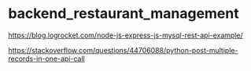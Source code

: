 # backend_restaurant_management

https://blog.logrocket.com/node-js-express-js-mysql-rest-api-example/

https://stackoverflow.com/questions/44706088/python-post-multiple-records-in-one-api-call
